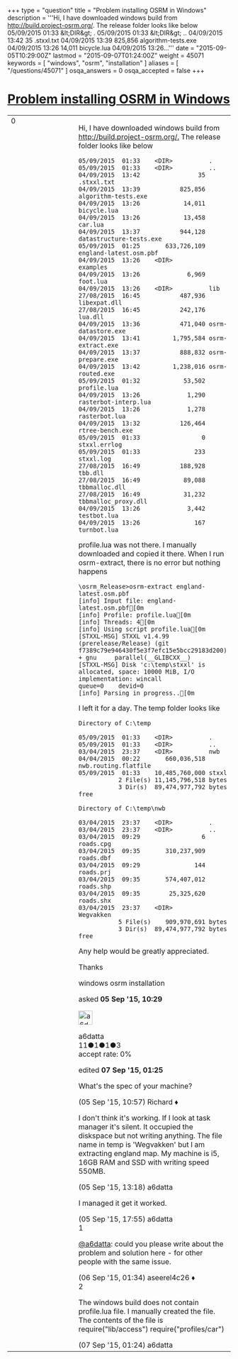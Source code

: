 +++
type = "question"
title = "Problem installing OSRM in Windows"
description = '''Hi, I have downloaded windows build from http://build.project-osrm.org/. The release folder looks like below 05/09/2015 01:33 &amp;lt;DIR&amp;gt; . 05/09/2015 01:33 &amp;lt;DIR&amp;gt; .. 04/09/2015 13:42 35 .stxxl.txt 04/09/2015 13:39 825,856 algorithm-tests.exe 04/09/2015 13:26 14,011 bicycle.lua 04/09/2015 13:26...'''
date = "2015-09-05T10:29:00Z"
lastmod = "2015-09-07T01:24:00Z"
weight = 45071
keywords = [ "windows", "osrm", "installation" ]
aliases = [ "/questions/45071" ]
osqa_answers = 0
osqa_accepted = false
+++

<div class="headNormal">

# [Problem installing OSRM in Windows](/questions/45071/problem-installing-osrm-in-windows)

</div>

<div id="main-body">

<div id="askform">

<table id="question-table" style="width:100%;">
<colgroup>
<col style="width: 50%" />
<col style="width: 50%" />
</colgroup>
<tbody>
<tr>
<td style="width: 30px; vertical-align: top"><div class="vote-buttons">
<span id="post-45071-upvote" class="ajax-command post-vote up" rel="nofollow" title="I like this post (click again to cancel)"> </span>
<div id="post-45071-score" class="post-score" title="current number of votes">
0
</div>
<span id="post-45071-downvote" class="ajax-command post-vote down" rel="nofollow" title="I dont like this post (click again to cancel)"> </span> <span id="favorite-mark" class="ajax-command favorite-mark" rel="nofollow" title="mark/unmark this question as favorite (click again to cancel)"> </span>
<div id="favorite-count" class="favorite-count">
&#10;</div>
</div></td>
<td><div id="item-right">
<div class="question-body">
<p>Hi, I have downloaded windows build from <a href="http://build.project-osrm.org/.">http://build.project-osrm.org/.</a> The release folder looks like below</p>
<pre><code>05/09/2015  01:33    &lt;DIR&gt;          .
05/09/2015  01:33    &lt;DIR&gt;          ..
04/09/2015  13:42                35 .stxxl.txt
04/09/2015  13:39           825,856 algorithm-tests.exe
04/09/2015  13:26            14,011 bicycle.lua
04/09/2015  13:26            13,458 car.lua
04/09/2015  13:37           944,128 datastructure-tests.exe
05/09/2015  01:25       633,726,109 england-latest.osm.pbf
04/09/2015  13:26    &lt;DIR&gt;          examples
04/09/2015  13:26             6,969 foot.lua
04/09/2015  13:26    &lt;DIR&gt;          lib
27/08/2015  16:45           487,936 libexpat.dll
27/08/2015  16:45           242,176 lua.dll
04/09/2015  13:36           471,040 osrm-datastore.exe
04/09/2015  13:41         1,795,584 osrm-extract.exe
04/09/2015  13:37           888,832 osrm-prepare.exe
04/09/2015  13:42         1,238,016 osrm-routed.exe
05/09/2015  01:32            53,502 profile.lua
04/09/2015  13:26             1,290 rasterbot-interp.lua
04/09/2015  13:26             1,278 rasterbot.lua
04/09/2015  13:32           126,464 rtree-bench.exe
05/09/2015  01:33                 0 stxxl.errlog
05/09/2015  01:33               233 stxxl.log
27/08/2015  16:49           188,928 tbb.dll
27/08/2015  16:49            89,088 tbbmalloc.dll
27/08/2015  16:49            31,232 tbbmalloc_proxy.dll
04/09/2015  13:26             3,442 testbot.lua
04/09/2015  13:26               167 turnbot.lua</code></pre>
<p>profile.lua was not there. I manually downloaded and copied it there. When I run osrm-extract, there is no error but nothing happens</p>
<pre><code>\osrm_Release&gt;osrm-extract england-latest.osm.pbf
[info] Input file: england-latest.osm.pbf[0m
[info] Profile: profile.lua[0m
[info] Threads: 4[0m
[info] Using script profile.lua[0m
[STXXL-MSG] STXXL v1.4.99 (prerelease/Release) (git f7389c79e946430f5e3f7efc15e5bcc29183d200) 
+ gnu     parallel(__GLIBCXX__)
[STXXL-MSG] Disk &#39;c:\temp\stxxl&#39; is allocated, space: 10000 MiB, I/O implementation: wincall 
queue=0    devid=0
[info] Parsing in progress..[0m</code></pre>
<p>I left it for a day. The temp folder looks like</p>
<pre><code>Directory of C:\temp
&#10;05/09/2015  01:33    &lt;DIR&gt;          .
05/09/2015  01:33    &lt;DIR&gt;          ..
03/04/2015  23:37    &lt;DIR&gt;          nwb
04/04/2015  00:22       660,036,518 nwb.routing.flatfile
05/09/2015  01:33    10,485,760,000 stxxl
           2 File(s) 11,145,796,518 bytes
           3 Dir(s)  89,474,977,792 bytes free
&#10;Directory of C:\temp\nwb
&#10;03/04/2015  23:37    &lt;DIR&gt;          .
03/04/2015  23:37    &lt;DIR&gt;          ..
03/04/2015  09:29                 6 roads.cpg
03/04/2015  09:35       310,237,909 roads.dbf
03/04/2015  09:29               144 roads.prj
03/04/2015  09:35       574,407,012 roads.shp
03/04/2015  09:35        25,325,620 roads.shx
03/04/2015  23:37    &lt;DIR&gt;          Wegvakken
           5 File(s)    909,970,691 bytes
           3 Dir(s)  89,474,977,792 bytes free</code></pre>
<p>Any help would be greatly appreciated.</p>
<p>Thanks</p>
</div>
<div id="question-tags" class="tags-container tags">
<span class="post-tag tag-link-windows" rel="tag" title="see questions tagged &#39;windows&#39;">windows</span> <span class="post-tag tag-link-osrm" rel="tag" title="see questions tagged &#39;osrm&#39;">osrm</span> <span class="post-tag tag-link-installation" rel="tag" title="see questions tagged &#39;installation&#39;">installation</span>
</div>
<div id="question-controls" class="post-controls">
&#10;</div>
<div class="post-update-info-container">
<div class="post-update-info post-update-info-user">
<p>asked <strong>05 Sep '15, 10:29</strong></p>
<img src="https://secure.gravatar.com/avatar/543b438feb510e40268215991d88f2d5?s=32&amp;d=identicon&amp;r=g" class="gravatar" width="32" height="32" alt="a6datta&#39;s gravatar image" />
<p><span>a6datta</span><br />
<span class="score" title="11 reputation points">11</span><span title="1 badges"><span class="badge1">●</span><span class="badgecount">1</span></span><span title="1 badges"><span class="silver">●</span><span class="badgecount">1</span></span><span title="3 badges"><span class="bronze">●</span><span class="badgecount">3</span></span><br />
<span class="accept_rate" title="Rate of the user&#39;s accepted answers">accept rate:</span> <span title="a6datta has no accepted answers">0%</span></p>
</div>
<div class="post-update-info post-update-info-edited">
<p><span> edited <strong>07 Sep '15, 01:25</strong> </span></p>
</div>
</div>
<div id="comments-container-45071" class="comments-container">
<span id="45072"></span>
<div id="comment-45072" class="comment">
<div id="post-45072-score" class="comment-score">
&#10;</div>
<div class="comment-text">
<p>What's the spec of your machine?</p>
</div>
<div id="comment-45072-info" class="comment-info">
<span class="comment-age">(05 Sep '15, 10:57)</span> <span class="comment-user userinfo">Richard ♦</span>
</div>
</div>
<span id="45075"></span>
<div id="comment-45075" class="comment">
<div id="post-45075-score" class="comment-score">
&#10;</div>
<div class="comment-text">
<p>I don't think it's working. If I look at task manager it's silent. It occupied the diskspace but not writing anything. The file name in temp is 'Wegvakken' but I am extracting england map. My machine is i5, 16GB RAM and SSD with writing speed 550MB.</p>
</div>
<div id="comment-45075-info" class="comment-info">
<span class="comment-age">(05 Sep '15, 13:18)</span> <span class="comment-user userinfo">a6datta</span>
</div>
</div>
<span id="45077"></span>
<div id="comment-45077" class="comment">
<div id="post-45077-score" class="comment-score">
&#10;</div>
<div class="comment-text">
<p>I managed it get it worked.</p>
</div>
<div id="comment-45077-info" class="comment-info">
<span class="comment-age">(05 Sep '15, 17:55)</span> <span class="comment-user userinfo">a6datta</span>
</div>
</div>
<span id="45078"></span>
<div id="comment-45078" class="comment">
<div id="post-45078-score" class="comment-score">
1
</div>
<div class="comment-text">
<p><a href="http://help.openstreetmap.org/users/11438/a6datta"></a><a href="http://help.openstreetmap.org/users/11438/a6datta">@a6datta</a>: could you please write about the problem and solution here - for other people with the same issue.</p>
</div>
<div id="comment-45078-info" class="comment-info">
<span class="comment-age">(06 Sep '15, 01:34)</span> <span class="comment-user userinfo">aseerel4c26 ♦</span>
</div>
</div>
<span id="45087"></span>
<div id="comment-45087" class="comment">
<div id="post-45087-score" class="comment-score">
2
</div>
<div class="comment-text">
<p>The windows build does not contain profile.lua file. I manually created the file. The contents of the file is require("lib/access") require("profiles/car")</p>
</div>
<div id="comment-45087-info" class="comment-info">
<span class="comment-age">(07 Sep '15, 01:24)</span> <span class="comment-user userinfo">a6datta</span>
</div>
</div>
</div>
<div id="comment-tools-45071" class="comment-tools">
&#10;</div>
<div class="clear">
&#10;</div>
<div id="comment-45071-form-container" class="comment-form-container">
&#10;</div>
<div class="clear">
&#10;</div>
</div></td>
</tr>
</tbody>
</table>

</div>

</div>

